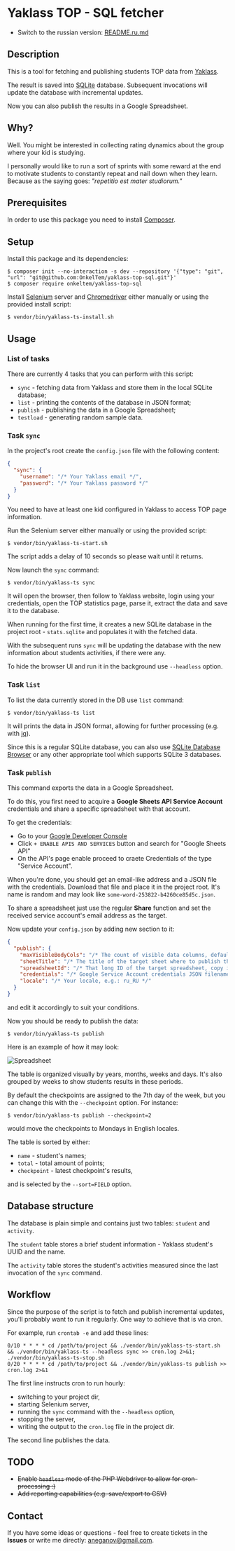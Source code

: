 # Yaklass TOP - SQL fetcher

* Switch to the russian version: [README.ru.md](README.ru.md)

## Description

This is a tool for fetching and publishing students TOP data from [Yaklass](https://yaklass.ru).

The result is saved into [SQLite](https://sqlite.org/index.html) database. 
Subsequent invocations will update the database with incremental updates.

Now you can also publish the results in a Google Spreadsheet. 

## Why?

Well. You might be interested in collecting rating dynamics about 
the group where your kid is studying.

I personally would like to run a sort of sprints with some reward at the end 
to motivate students to constantly repeat and nail down when they learn. 
Because as the saying goes: *"repetitio est mater studiorum."*

## Prerequisites

In order to use this package you need to install [Composer](https://getcomposer.org/).

## Setup

Install this package and its dependencies:

```
$ composer init --no-interaction -s dev --repository '{"type": "git", "url": "git@github.com:OnkelTem/yaklass-top-sql.git"}'
$ composer require onkeltem/yaklass-top-sql
```

Install [Selenium](http://selenium-release.storage.googleapis.com/index.html) server 
and [Chromedriver](https://sites.google.com/a/chromium.org/chromedriver/downloads) either manually or using
the provided install script:

```
$ vendor/bin/yaklass-ts-install.sh
```

## Usage

### List of tasks

There are currently 4 tasks that you can perform with this script:

* `sync` - fetching data from Yaklass and store them in the local SQLite database;
* `list` - printing the contents of the database in JSON format;
* `publish` - publishing the data in a Google Spreadsheet;
* `testload` - generating random sample data.   

### Task `sync`

In the project's root create the `config.json` file with the following content:

```json
{
  "sync": {
    "username": "/* Your Yaklass email */",
    "password": "/* Your Yaklass password */"
  }
}
```

You need to have at least one kid configured in Yaklass to access TOP page information.

Run the Selenium server either manually or using the provided script:

```
$ vendor/bin/yaklass-ts-start.sh
```

The script adds a delay of 10 seconds so please wait until it returns.

Now launch the `sync` command:

```
$ vendor/bin/yaklass-ts sync
```

It will open the browser, then follow to Yaklass website, login using your 
credentials, open the TOP statistics page, parse it, extract the data
and save it to the database. 

When running for the first time, it creates a new SQLite database in the 
project root - `stats.sqlite` and populates it with the fetched data.

With the subsequent runs `sync` will be updating the database 
with the new information about students activities, if there were any.

To hide the browser UI and run it in the background use `--headless` option.

### Task `list`
 
To list the data currently stored in the DB use `list` command:

```
$ vendor/bin/yaklass-ts list
```

It will prints the data in JSON format, allowing for further processing (e.g. with 
[jq](https://stedolan.github.io/jq/)).

Since this is a regular SQLite database, you can also use 
[SQLite Database Browser](https://sqlitebrowser.org/) or any other appropriate tool
which supports SQLite 3 databases.

### Task `publish`

This command exports the data in a Google Spreadsheet. 

To do this, you first need to acquire a **Google Sheets API Service Account** credentials
and share a specific spreadsheet with that account.

To get the credentials:

* Go to your [Google Developer Console](https://console.developers.google.com/)
* Click `+ ENABLE APIS AND SERVICES` button and search for "Google Sheets API"
* On the API's page enable proceed to craete Credentials of the type "Service Account".

When you're done, you should get an email-like address and a JSON file with the credentials.
Download that file and place it in the project root. It's name is random and may look 
like `some-word-253822-b4260ce85d5c.json`.

To share a spreadsheet just use the regular **Share** function and set the received 
service account's email address as the target.

Now update your `config.json` by adding new section to it:

```json
{
  "publish": {
    "maxVisibleBodyCols": "/* The count of visible data columns, default: 50 */",
    "sheetTitle": "/* The title of the target sheet where to publish the data */",
    "spreadsheetId": "/* That long ID of the target spreadsheet, copy it from the address bar */",
    "credentials": "/* Google Service Account credentials JSON filename */",
    "locale": "/* Your locale, e.g.: ru_RU */"
  }
}
```

and edit it accordingly to suit your conditions.

Now you should be ready to publish the data:

```
$ vendor/bin/yaklass-ts publish
```

Here is an example of how it may look:

![Spreadsheet](https://i.gyazo.com/64b3d4f5add227358541ff37f1b096c8.png)

The table is organized visually by years, months, weeks and days.
It's also grouped by weeks to show students results in these periods. 

By default the checkpoints are assigned to the 7th day of the week, but you can change this
with the `--checkpoint` option. For instance:

```
$ vendor/bin/yaklass-ts publish --checkpoint=2
```

would move the checkpoints to Mondays in English locales.

The table is sorted by either:

* `name` - student's names;
* `total` - total amount of points;
* `checkpoint` - latest checkpoint's results,

and is selected by the `--sort=FIELD` option.

## Database structure

The database is plain simple and contains just two tables: `student` and `activity`.

The `student` table stores a brief student information - Yaklass student's UUID 
and the name.

The `activity` table stores the student's activities measured since 
the last invocation of the `sync` command.  

## Workflow

Since the purpose of the script is to fetch and publish incremental updates, you'll
probably want to run it regularly. One way to achieve that is via cron. 

For example, run `crontab -e` and add these lines:

```
0/10 * * * * cd /path/to/project && ./vendor/bin/yaklass-ts-start.sh && ./vendor/bin/yaklass-ts --headless sync >> cron.log 2>&1; ./vendor/bin/yaklass-ts-stop.sh
0/20 * * * * cd /path/to/project && ./vendor/bin/yaklass-ts publish >> cron.log 2>&1
```

The first line instructs cron to run hourly:
 
* switching to your project dir,
* starting Selenium server,
* running the `sync` command with the `--headless` option, 
* stopping the server,
* writing the output to the `cron.log` file in the project dir.

The second line publishes the data.

## TODO

* ~~Enable `headless` mode of the PHP Webdriver to allow for cron-processing :)~~
* ~~Add reporting capabilities (e.g. save/export to CSV)~~   

## Contact

If you have some ideas or questions - feel free to create tickets in the **Issues** 
or write me directly: aneganov@gmail.com.
